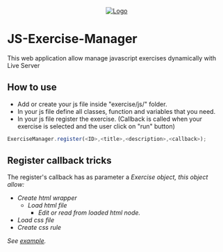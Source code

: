 <div align="center">
  <a href="https://github.com/Brbcode/JS-Exercise-Manager">
    <img src="https://i.pinimg.com/originals/89/fc/41/89fc410fee3089f8fb57ebffa1c0e0c8.jpg" alt="Logo">
  </a>
</div>

# JS-Exercise-Manager
This web application allow manage javascript exercises dynamically with Live Server
## How to use
- Add or create your js file inside "exercise/js/" folder.
- In your js file define all classes, function and variables that you need.
- In your js file register the exercise. (Callback is called when your exercise is selected and the user click on "run" button) 
```js
ExerciseManager.register(<ID>,<title>,<description>,<callback>);
```
## Register callback tricks
The register's callback has as parameter a <em>Exercise<em> object, this object allow:
- Create html wrapper
  - Load html file
    - Edit or read from loaded html node.
- Load css file
- Create css rule

See <a href="https://github.com/Brbcode/JS-Exercise-Manager/blob/master/exercises/js/test.js" target="_blank">example</a>.
